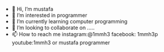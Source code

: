 - 👋 Hi, I’m mustafa
- 👀 I’m interested in programmer
- 🌱 I’m currently learning computer programming
- 💞️ I’m looking to collaborate on .....
- 📫 How to reach me 
 instagram:@1mmh3
facebook: 1mmh3p
youtube:1mmh3 or mustafa programmer
